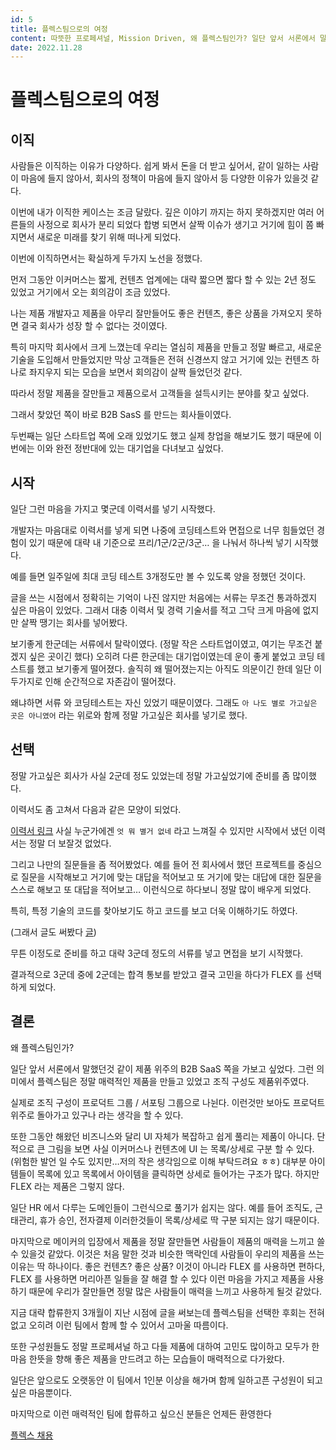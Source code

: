 ```yaml
---
id: 5
title: 플렉스팀으로의 여정
content: 따뜻한 프로페셔널, Mission Driven, 왜 플렉스팀인가? 일단 앞서 서론에서 말했던것 같이 제품 위주의 B2B SaaS 쪽을 가보고 싶었다. 그런 의미에서 플렉스팀은 정말 매력적인 제품을 만들고 있었고 조직 구성도 제품위주였다.
date: 2022.11.28
---
```


# 플렉스팀으로의 여정

## 이직

사람들은 이직하는 이유가 다양하다. 쉽게 봐서 돈을 더 받고 싶어서, 같이 일하는 사람이 마음에 들지 않아서, 회사의 정책이 마음에 들지 않아서 등 다양한 이유가 있을것 같다.

이번에 내가 이직한 케이스는 조금 달랐다. 깊은 이야기 까지는 하지 못하겠지만 여러 어른들의 사정으로 회사가 분리 되었다 합병 되면서 살짝 이슈가 생기고 거기에 힘이 쫌 빠지면서 새로운 미래를 찾기 위해 떠나게 되었다.

이번에 이직하면서는 확실하게 두가지 노선을 정했다.

먼저 그동안 이커머스는 짧게, 컨텐츠 업계에는 대략 짧으면 짧다 할 수 있는 2년 정도 있었고 거기에서 오는 회의감이 조금 있었다.

나는 제품 개발자고 제품을 아무리 잘만들어도 좋은 컨텐츠, 좋은 상품을 가져오지 못하면 결국 회사가 성장 할 수 없다는 것이였다.

특히 마지막 회사에서 크게 느꼈는데 우리는 열심히 제품을 만들고 정말 빠르고, 새로운 기술을 도입해서 만들었지만 막상 고객들은 전혀 신경쓰지 않고 거기에 있는 컨텐츠 하나로 좌지우지 되는 모습을 보면서 회의감이 살짝 들었던것 같다.

따라서 정말 제품을 잘만들고 제품으로서 고객들을 설득시키는 분야를 찾고 싶었다. 

그래서 찾았던 쪽이 바로 B2B SasS 를 만드는 회사들이였다.

두번째는 일단 스타트업 쪽에 오래 있었기도 했고 실제 창업을 해보기도 했기 때문에 이번에는 이와 완전 정반대에 있는 대기업을 다녀보고 싶었다.

## 시작

일단 그런 마음을 가지고 몇군데 이력서를 넣기 시작했다.

개발자는 마음대로 이력서를 넣게 되면 나중에 코딩테스트와 면접으로 너무 힘들었던 경험이 있기 때문에 대략 내 기준으로 프리/1군/2군/3군… 을 나눠서 하나씩 넣기 시작했다.

예를 들면 일주일에 최대 코딩 테스트 3개정도만 볼 수 있도록 양을 정했던 것이다.

글을 쓰는 시점에서 정확히는 기억이 나진 않지만 처음에는 서류는 무조건 통과하겠지 싶은 마음이 있었다. 그래서 대충 이력서 및 경력 기술서를 적고 그닥 크게 마음에 없지만 살짝 땡기는 회사를 넣어봤다. 

보기좋게 한군데는 서류에서 탈락이였다. (정말 작은 스타트업이였고, 여기는 무조건 붙겠지 싶은 곳이긴 했다) 오히려 다른 한군데는 대기업이였는데 운이 좋게 붙었고 코딩 테스트를 했고 보기좋게 떨어졌다. 솔직히 왜 떨어졌는지는 아직도 의문이긴 한데 일단 이 두가지로 인해 순간적으로 자존감이 떨어졌다.

왜냐하면 서류 와 코딩테스트는 자신 있었기 때문이였다. 그래도 `아 나도 별로 가고싶은 곳은 아니였어` 라는 위로와 함께 정말 가고싶은 회사를 넣기로 했다.

## 선택

정말 가고싶은 회사가 사실 2군데 정도 있었는데 정말 가고싶었기에 준비를 좀 많이했다.

이력서도 좀 고쳐서 다음과 같은 모양이 되었다.

[이력서 링크](https://www.notion.so/79cf4a328b2c44659c3b536805363fd9) 사실 누군가에겐 `엇 뭐 별거 없네` 라고 느껴질 수 있지만 시작에서 냈던 이력서는 정말 더 보잘것 없었다.

그리고 나만의 질문들을 좀 적어봤었다. 예를 들어 전 회사에서 했던 프로젝트를 중심으로 질문을 시작해보고 거기에 맞는 대답을 적어보고 또 거기에 맞는 대답에 대한 질문을 스스로 해보고 또 대답을 적어보고… 이런식으로 하다보니 정말 많이 배우게 되었다. 

특히, 특정 기술의 코드를 찾아보기도 하고 코드를 보고 더욱 이해하기도 하였다.

(그래서 글도 써봤다 [글](https://www.eomttt.com/posts/3))

무튼 이정도로 준비를 하고 대략 3군데 정도의 서류를 넣고 면접을 보기 시작했다.

결과적으로 3군데 중에 2군데는 합격 통보를 받았고 결국 고민을 하다가 FLEX 를 선택하게 되었다.

## 결론

왜 플렉스팀인가?

일단 앞서 서론에서 말했던것 같이 제품 위주의 B2B SaaS 쪽을 가보고 싶었다. 그런 의미에서 플렉스팀은 정말 매력적인 제품을 만들고 있었고 조직 구성도 제품위주였다.

실제로 조직 구성이 프로덕트 그룹 / 서포팅 그룹으로 나뉜다. 이런것만 보아도 프로덕트 위주로 돌아가고 있구나 라는 생각을 할 수 있다.

또한 그동안 해왔던 비즈니스와 달리 UI 자체가 복잡하고 쉽게 풀리는 제품이 아니다. 단적으로 큰 그림을 보면 사실 이커머스나 컨텐츠에 UI 는 목록/상세로 구분 할 수 있다. (위험한 발언 일 수도 있지만…저의 작은 생각임으로 이해 부탁드려요 ㅎㅎ)
대부분 아이템들이 목록에 있고 목록에서 아이템을 클릭하면 상세로 들어가는 구조가 많다. 하지만 FLEX 라는 제품은 그렇지 않다. 

일단 HR 에서 다루는 도메인들이 그런식으로 풀기가 쉽지는 않다. 예를 들어 조직도, 근태관리, 휴가 승인, 전자결제 이러한것들이 목록/상세로 딱 구분 되지는 않기 때문이다.

마지막으로 메이커의 입장에서 제품을 정말 잘만들면 사람들이 제품의 매력을 느끼고 쓸 수 있을것 같았다. 이것은 처음 말한 것과 비슷한 맥락인데 사람들이 우리의 제품을 쓰는 이유는 딱 하나이다. 좋은 컨텐츠? 좋은 상품? 이것이 아니라 FLEX 를 사용하면 편하다, FLEX 를 사용하면 머리아픈 일들을 잘 해결 할 수 있다 이런 마음을 가지고 제품을 사용하기 때문에 우리가 잘만들면 정말 많은 사람들이 매력을 느끼고 사용하게 될것 같았다.

지금 대략 합류한지 3개월이 지난 시점에 글을 써보는데 플렉스팀을 선택한 후회는 전혀 없고 오히려 이런 팀에서 함께 할 수 있어서 고마울 따름이다.

또한 구성원들도 정말 프로페셔널 하고 다들 제품에 대하여 고민도 많이하고 모두가 한마음 한뜻을 향해 좋은 제품을 만드려고 하는 모습들이 매력적으로 다가왔다.

일단은 앞으로도 오랫동안 이 팀에서 1인분 이상을 해가며 함께 일하고픈 구성원이 되고싶은 마음뿐이다.

마지막으로 이런 매력적인 팀에 합류하고 싶으신 분들은 언제든 환영한다 

[플렉스 채용](https://career.flex.team/recruit)